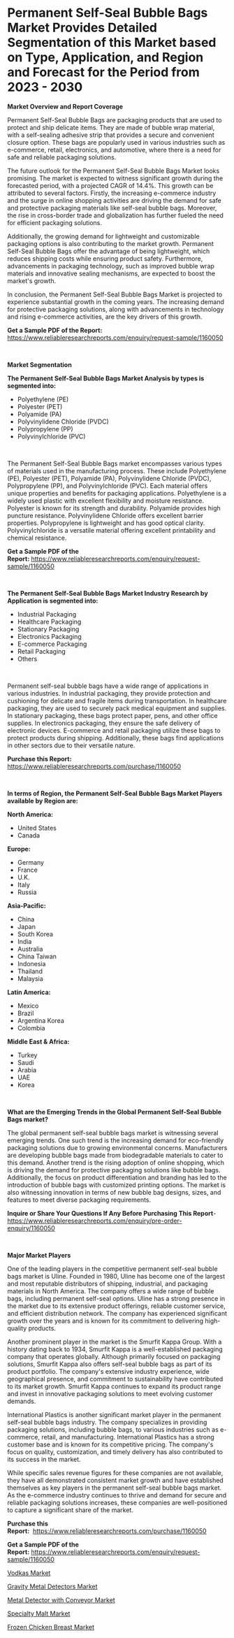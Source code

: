 <p><h1>Permanent Self-Seal Bubble Bags Market Provides Detailed Segmentation of this Market based on Type, Application, and Region and Forecast for the Period from 2023 - 2030</h1></p><p><strong>Market Overview and Report Coverage</strong></p>
<p><p>Permanent Self-Seal Bubble Bags are packaging products that are used to protect and ship delicate items. They are made of bubble wrap material, with a self-sealing adhesive strip that provides a secure and convenient closure option. These bags are popularly used in various industries such as e-commerce, retail, electronics, and automotive, where there is a need for safe and reliable packaging solutions.</p><p>The future outlook for the Permanent Self-Seal Bubble Bags Market looks promising. The market is expected to witness significant growth during the forecasted period, with a projected CAGR of 14.4%. This growth can be attributed to several factors. Firstly, the increasing e-commerce industry and the surge in online shopping activities are driving the demand for safe and protective packaging materials like self-seal bubble bags. Moreover, the rise in cross-border trade and globalization has further fueled the need for efficient packaging solutions.</p><p>Additionally, the growing demand for lightweight and customizable packaging options is also contributing to the market growth. Permanent Self-Seal Bubble Bags offer the advantage of being lightweight, which reduces shipping costs while ensuring product safety. Furthermore, advancements in packaging technology, such as improved bubble wrap materials and innovative sealing mechanisms, are expected to boost the market's growth.</p><p>In conclusion, the Permanent Self-Seal Bubble Bags Market is projected to experience substantial growth in the coming years. The increasing demand for protective packaging solutions, along with advancements in technology and rising e-commerce activities, are the key drivers of this growth.</p></p>
<p><strong>Get a Sample PDF of the Report:</strong> <a href="https://www.reliableresearchreports.com/enquiry/request-sample/1160050">https://www.reliableresearchreports.com/enquiry/request-sample/1160050</a></p>
<p>&nbsp;</p>
<p><strong>Market Segmentation</strong></p>
<p><strong>The Permanent Self-Seal Bubble Bags Market Analysis by types is segmented into:</strong></p>
<p><ul><li>Polyethylene (PE)</li><li>Polyester (PET)</li><li>Polyamide (PA)</li><li>Polyvinylidene Chloride (PVDC)</li><li>Polypropylene (PP)</li><li>Polyvinylchloride (PVC)</li></ul></p>
<p>&nbsp;</p>
<p><p>The Permanent Self-Seal Bubble Bags market encompasses various types of materials used in the manufacturing process. These include Polyethylene (PE), Polyester (PET), Polyamide (PA), Polyvinylidene Chloride (PVDC), Polypropylene (PP), and Polyvinylchloride (PVC). Each material offers unique properties and benefits for packaging applications. Polyethylene is a widely used plastic with excellent flexibility and moisture resistance. Polyester is known for its strength and durability. Polyamide provides high puncture resistance. Polyvinylidene Chloride offers excellent barrier properties. Polypropylene is lightweight and has good optical clarity. Polyvinylchloride is a versatile material offering excellent printability and chemical resistance.</p></p>
<p><strong>Get a Sample PDF of the Report:</strong>&nbsp;<a href="https://www.reliableresearchreports.com/enquiry/request-sample/1160050">https://www.reliableresearchreports.com/enquiry/request-sample/1160050</a></p>
<p>&nbsp;</p>
<p><strong>The Permanent Self-Seal Bubble Bags Market Industry Research by Application is segmented into:</strong></p>
<p><ul><li>Industrial Packaging</li><li>Healthcare Packaging</li><li>Stationary Packaging</li><li>Electronics Packaging</li><li>E-commerce Packaging</li><li>Retail Packaging</li><li>Others</li></ul></p>
<p>&nbsp;</p>
<p><p>Permanent self-seal bubble bags have a wide range of applications in various industries. In industrial packaging, they provide protection and cushioning for delicate and fragile items during transportation. In healthcare packaging, they are used to securely pack medical equipment and supplies. In stationary packaging, these bags protect paper, pens, and other office supplies. In electronics packaging, they ensure the safe delivery of electronic devices. E-commerce and retail packaging utilize these bags to protect products during shipping. Additionally, these bags find applications in other sectors due to their versatile nature.</p></p>
<p><strong>Purchase this Report:</strong>&nbsp; <a href="https://www.reliableresearchreports.com/purchase/1160050">https://www.reliableresearchreports.com/purchase/1160050</a></p>
<p>&nbsp;</p>
<p><strong>In terms of Region, the Permanent Self-Seal Bubble Bags Market Players available by Region are:</strong></p>
<p>
    <p> <strong> North America: </strong>
        <ul>
            <li>United States</li>
            <li>Canada</li>
        </ul>
        </p> 
    <p> <strong> Europe: </strong>
        <ul>
            <li>Germany</li>
            <li>France</li>
            <li>U.K.</li>
            <li>Italy</li>
            <li>Russia</li>
        </ul>
        </p> 
    <p> <strong> Asia-Pacific: </strong>
        <ul>
            <li>China</li>
            <li>Japan</li>
            <li>South Korea</li>
            <li>India</li>
            <li>Australia</li>
            <li>China Taiwan</li>
            <li>Indonesia</li>
            <li>Thailand</li>
            <li>Malaysia</li>
        </ul>
        </p> 
    <p> <strong> Latin America: </strong>
        <ul>
            <li>Mexico</li>
            <li>Brazil</li>
            <li>Argentina Korea</li>
            <li>Colombia</li>
        </ul>
        </p> 
    <p> <strong> Middle East & Africa: </strong>
        <ul>
            <li>Turkey</li>
            <li>Saudi</li>
            <li>Arabia</li>
            <li>UAE</li>
            <li>Korea</li>
        </ul>
    </p>
    </p>
<p>&nbsp;</p>
<p><strong>What are the Emerging Trends in the Global Permanent Self-Seal Bubble Bags market?</strong></p>
<p><p>The global permanent self-seal bubble bags market is witnessing several emerging trends. One such trend is the increasing demand for eco-friendly packaging solutions due to growing environmental concerns. Manufacturers are developing bubble bags made from biodegradable materials to cater to this demand. Another trend is the rising adoption of online shopping, which is driving the demand for protective packaging solutions like bubble bags. Additionally, the focus on product differentiation and branding has led to the introduction of bubble bags with customized printing options. The market is also witnessing innovation in terms of new bubble bag designs, sizes, and features to meet diverse packaging requirements.</p></p>
<p><strong>Inquire or Share Your Questions If Any Before Purchasing This Report</strong>- <a href="https://www.reliableresearchreports.com/enquiry/pre-order-enquiry/1160050">https://www.reliableresearchreports.com/enquiry/pre-order-enquiry/1160050</a></p>
<p>&nbsp;</p>
<p><strong>Major Market Players</strong></p>
<p><p>One of the leading players in the competitive permanent self-seal bubble bags market is Uline. Founded in 1980, Uline has become one of the largest and most reputable distributors of shipping, industrial, and packaging materials in North America. The company offers a wide range of bubble bags, including permanent self-seal options. Uline has a strong presence in the market due to its extensive product offerings, reliable customer service, and efficient distribution network. The company has experienced significant growth over the years and is known for its commitment to delivering high-quality products.</p><p>Another prominent player in the market is the Smurfit Kappa Group. With a history dating back to 1934, Smurfit Kappa is a well-established packaging company that operates globally. Although primarily focused on packaging solutions, Smurfit Kappa also offers self-seal bubble bags as part of its product portfolio. The company's extensive industry experience, wide geographical presence, and commitment to sustainability have contributed to its market growth. Smurfit Kappa continues to expand its product range and invest in innovative packaging solutions to meet evolving customer demands.</p><p>International Plastics is another significant market player in the permanent self-seal bubble bags industry. The company specializes in providing packaging solutions, including bubble bags, to various industries such as e-commerce, retail, and manufacturing. International Plastics has a strong customer base and is known for its competitive pricing. The company's focus on quality, customization, and timely delivery has also contributed to its success in the market.</p><p>While specific sales revenue figures for these companies are not available, they have all demonstrated consistent market growth and have established themselves as key players in the permanent self-seal bubble bags market. As the e-commerce industry continues to thrive and demand for secure and reliable packaging solutions increases, these companies are well-positioned to capture a significant share of the market.</p></p>
<p><strong>Purchase this Report:</strong>&nbsp;&nbsp;<a href="https://www.reliableresearchreports.com/purchase/1160050">https://www.reliableresearchreports.com/purchase/1160050</a></p>
<p></p>
<p><strong>Get a Sample PDF of the Report:</strong>&nbsp;<a href="https://www.reliableresearchreports.com/enquiry/request-sample/1160050">https://www.reliableresearchreports.com/enquiry/request-sample/1160050</a></p>
<p><p><a href="https://www.linkedin.com/pulse/vodkas-market-size-growth-forecast-from-2023-2030-mirage-insights-yijue/">Vodkas Market</a></p><p><a href="https://medium.com/@lottiejerde6456/gravity-metal-detectors-market-size-growth-forecast-2023-2030-e63e29862178">Gravity Metal Detectors Market</a></p><p><a href="https://medium.com/@shanieprice69879/metal-detector-with-conveyor-market-size-growth-forecast-2023-2030-4c2d676ce9e1">Metal Detector with Conveyor Market</a></p><p><a href="https://www.linkedin.com/pulse/specialty-malt-market-size-share-global-analysis-report-2023-552he/">Specialty Malt Market</a></p><p><a href="https://www.linkedin.com/pulse/frozen-chicken-breast-market-research-report-unlocks-j5hae/">Frozen Chicken Breast Market</a></p></p>